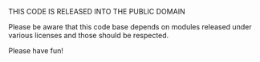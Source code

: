 THIS CODE IS RELEASED INTO THE PUBLIC DOMAIN

Please be aware that this code base depends on modules released under various licenses and those should be respected.

Please have fun!